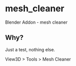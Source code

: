 # mesh_cleaner
Blender Addon - mesh cleaner

Why?
----
Just a test, nothing else.

View3D > Tools > Mesh Cleaner
